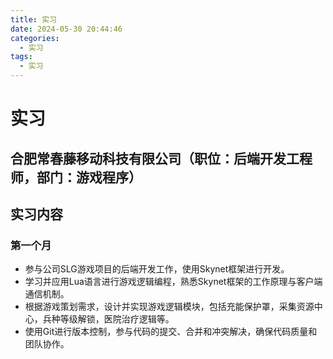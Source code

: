 ```yaml
---
title: 实习
date: 2024-05-30 20:44:46
categories:
  - 实习
tags:
  - 实习
---
```

# 实习
## 合肥常春藤移动科技有限公司（职位：后端开发工程师，部门：游戏程序）

## 实习内容

### 第一个月
- 参与公司SLG游戏项目的后端开发工作，使用Skynet框架进行开发。
- 学习并应用Lua语言进行游戏逻辑编程，熟悉Skynet框架的工作原理与客户端通信机制。
- 根据游戏策划需求，设计并实现游戏逻辑模块，包括充能保护罩，采集资源中心，兵种等级解锁，医院治疗逻辑等。
- 使用Git进行版本控制，参与代码的提交、合并和冲突解决，确保代码质量和团队协作。